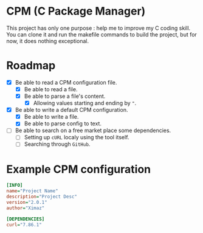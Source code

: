 # CPM (C Package Manager)
This project has only one purpose : help me to improve my C coding skill. You can clone it and run the makefile commands to build the project, but for now, it does nothing exceptional.

# Roadmap

- [x] Be able to read a CPM configuration file.
    - [x] Be able to read a file.
    - [x] Be able to parse a file's content.
        - [x] Allowing values starting and ending by ``"``.
- [x] Be able to write a default CPM configuration.
    - [x] Be able to write a file.
    - [x] Be able to parse config to text.
- [ ] Be able to search on a free market place some dependencies.
    - [ ] Setting up ``cURL`` localy using the tool itself.
    - [ ] Searching through ``GitHub``.

# Example CPM configuration

```ini
[INFO]
name="Project Name"
description="Project Desc"
version="2.0.1"
author="Ximaz"

[DEPENDENCIES]
curl="7.86.1"
```
